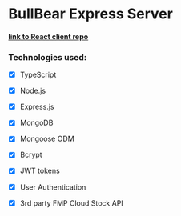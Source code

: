 # BullBear Express Server

#### [link to React client repo](https://github.com/dariusgarcia/bullbear-TYPESCRIPT)

### Technologies used:

- [x] TypeScript
- [x] Node.js
- [x] Express.js
- [x] MongoDB 
- [x] Mongoose ODM
- [x] Bcrypt
- [x] JWT tokens
- [x] User Authentication
- [x] 3rd party FMP Cloud Stock API


